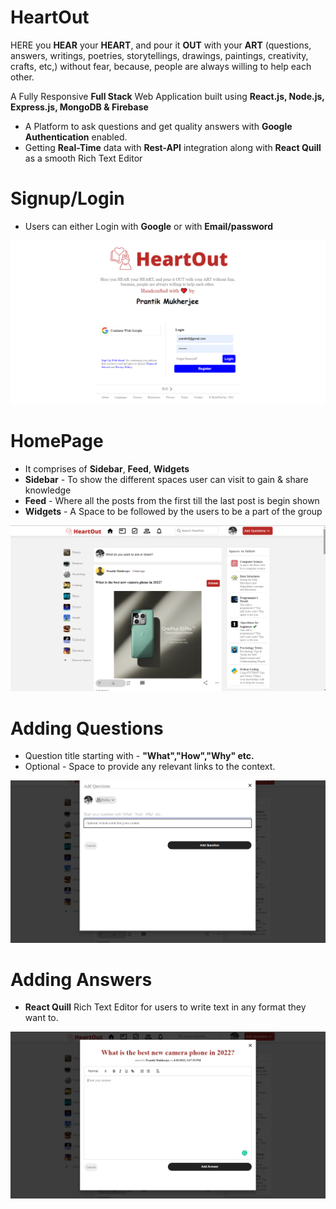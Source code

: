 # HeartOut 
HERE you **HEAR** your **HEART**, and pour it **OUT** with your **ART** (questions, answers, writings, poetries, storytellings, drawings, paintings, creativity, crafts, etc,) without fear, because, people are always willing to help each other.


A Fully Responsive **Full Stack** Web Application built using **React.js, Node.js, Express.js, MongoDB & Firebase** 
- A Platform to ask questions and get quality answers with **Google Authentication** enabled.
- Getting **Real-Time** data with **Rest-API** integration along with **React Quill** as a smooth Rich Text Editor
# Signup/Login
- Users can either Login with **Google** or with **Email/password**
<img src="images/Img1.png" >

# HomePage
- It comprises of **Sidebar**, **Feed**, **Widgets**
- **Sidebar** - To show the different spaces user can visit to gain & share knowledge
- **Feed** - Where all the posts from the first till the last post is begin shown
- **Widgets**  - A Space to be followed by the users to be a part of the group
<img src="images/img2.png" >

# Adding Questions
- Question title starting with - **"What","How","Why" etc.** 
- Optional - Space to provide any relevant links to the context.
<img src="images/img3.png" >

# Adding Answers
- **React Quill** Rich Text Editor for users to write text in any format they want to.
<img src="images/img4.png" >

